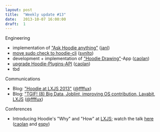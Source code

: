 ```yaml
---
layout: post
title:  "Weekly update #13"
date:   2013-10-07 16:00:00
draft:  1
---
```


Engineering

* implementation of ["Ask Hoodie anything"](https://github.com/hoodiehq/feedback) ([janl](https://github.com/janl))
* [move sudo check to hoodie-cli](https://github.com/hoodiehq/hoodie-server/commit/5051967000ad4ea55a72dc4e283b97e82f575b4d) ([svnlto](https://github.com/svnlto))
* development + implementation of ["Hoodie Drawing"](https://github.com/caolan/hoodie-drawing)-App ([caolan](https://github.com/caolan))
* [upgrade Hoodie-Plugins-API](https://github.com/hoodiehq/hoodie-plugins-manager/commit/783217fd298c6a1a13865c2c565359a4b41a5db7) ([caolan](https://github.com/caolan))
* tbd

Communications

* Blog: ["Hoodie at LXJS 2013"](http://blog.hood.ie/2013/10/hoodie-at-lxjs-2013/) ([@ffffux](https://github.com/ffffux))
* Blog: ["TGIF! (8) Big Data, Joblint, improving OS contribution, Lavabit, LXJS](http://blog.hood.ie/2013/10/tgif-big-data-joblint-improving-os-contribution-lavabit-lxjs/) ([@ffffux](https://github.com/ffffux))

Conferences

* Introducing Hoodie's "Why" and "How" at [LXJS](http://2013.lxjs.org); watch the talk [here](http://www.youtube.com/watch?v=iyjwlvwOoA4) ([caolan](https://github.com/caolan) and [espy](https://github.com/espy))
